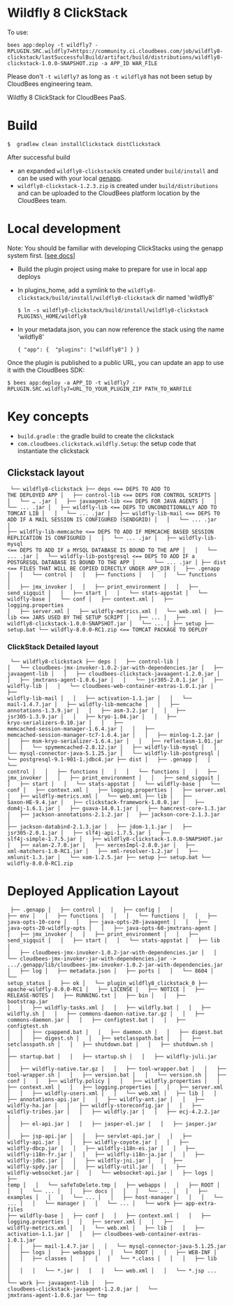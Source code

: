 # Wildfly 8 ClickStack

To use: 

    bees app:deploy -t wildfly7 -RPLUGIN.SRC.wildfly7=https://community.ci.cloudbees.com/job/wildfly8-clickstack/lastSuccessfulBuild/artifact/build/distributions/wildfly8-clickstack-1.0.0-SNAPSHOT.zip -a APP_ID WAR_FILE

Please don't `-t wildfly7` as long as `-t wildfly8` has not been setup by CloudBees engineering team.

Wildfly 8 ClickStack for CloudBees PaaS.


# Build 

    $  gradlew clean installClickstack distClickstack

After successful build

* an expanded `wildfly8-clickstack`is created under `build/install` and can be used with your local [genapp](http://genapp-docs.cloudbees.com/).
* `wildfly8-clickstack-1.2.3.zip` is created under `build/distributions` and can be uploaded to the CloudBees platform location by the CloudBees team.

# Local development

Note: You should be familiar with developing ClickStacks using the genapp system first. \[[see docs](http://genapp-docs.cloudbees.com/quickstart.html)\]

* Build the plugin project using make to prepare for use in local app deploys
* In plugins\_home, add a symlink to the `wildfly8-clickstack/build/install/wildfly8-clickstack` dir named 'wildfly8'

   ```
   $ ln -s wildfly8-clickstack/build/install/wildfly8-clickstack PLUGINS\_HOME/wildfly8
   ```

* In your metadata.json, you can now reference the stack using the name 'wildfly8'

   ```
   { "app": {  "plugins": ["wildfly8"] } }
   ```

Once the plugin is published to a public URL, you can update an app to use it with the CloudBees SDK:

   ```
$ bees app:deploy -a APP_ID -t wildfly7 -RPLUGIN.SRC.wildfly7=URL_TO_YOUR_PLUGIN_ZIP PATH_TO_WARFILE
```

# Key concepts


* `build.gradle` : the gradle build to create the clickstack
* `com.cloudbees.clickstack.wildfly.Setup`: the setup code that instantiate the clickstack


## Clickstack layout

<code><pre>
└── wildfly8-clickstack
    ├── deps <== DEPS TO ADD TO THE DEPLOYED APP
    │   ├── control-lib <== DEPS FOR CONTROL SCRIPTS
    │   │   └── … .jar
    │   ├── javaagent-lib <== DEPS FOR JAVA AGENTS
    │   │   └── ... .jar
    │   ├── wildfly-lib <== DEPS TO UNCONDITIONALLY ADD TO TOMCAT LIB
    │   │   └── ... .jar
    │   ├── wildfly-lib-mail <== DEPS TO ADD IF A MAIL SESSION IS CONFIGURED (SENDGRID)
    │   │   └── ... .jar
    │   ├── wildfly-lib-memcache <== DEPS TO ADD IF MEMCACHE BASED SESSION REPLICATION IS CONFIGURED
    │   │   └── ... .jar
    │   ├── wildfly-lib-mysql <== DEPS TO ADD IF a MYSQL DATABASE IS BOUND TO THE APP
    │   │   └── ... .jar
    │   └── wildfly-lib-postgresql <== DEPS TO ADD IF a POSTGRESQL DATABASE IS BOUND TO THE APP
    │       └── ... .jar
    │
    ├── dist  <== FILES THAT WILL BE COPIED DIRECTLY UNDER APP_DIR
    │   ├── .genapp
    │   │   └── control
    │   │       ├── functions
    │   │       │   └── functions
    │   │       ├── jmx_invoker
    │   │       ├── print_environment
    │   │       ├── send_sigquit
    │   │       ├── start
    │   │       └── stats-appstat
    │   └── wildfly-base
    │       └── conf
    │           ├── context.xml
    │           ├── logging.properties
    │           ├── server.xml
    │           ├── wildfly-metrics.xml
    │           └── web.xml
    │ 
    ├── lib <== JARS USED BY THE SETUP SCRIPT
    │   ├── ...
    │   ├── wildfly8-clickstack-1.0.0-SNAPSHOT.jar
    │   └── ...
    │
    ├── setup
    ├── setup.bat
    └── wildfly-8.0.0-RC1.zip <== TOMCAT PACKAGE TO DEPLOY
</pre></code>

### ClickStack Detailed layout

<code><pre>
└── wildfly8-clickstack
    ├── deps
    │   ├── control-lib
    │   │   └── cloudbees-jmx-invoker-1.0.2-jar-with-dependencies.jar
    │   ├── javaagent-lib
    │   │   ├── cloudbees-clickstack-javaagent-1.2.0.jar
    │   │   ├── jmxtrans-agent-1.0.6.jar
    │   │   └── jsr305-2.0.1.jar
    │   ├── wildfly-lib
    │   │   └── cloudbees-web-container-extras-1.0.1.jar
    │   ├── wildfly-lib-mail
    │   │   ├── activation-1.1.jar
    │   │   └── mail-1.4.7.jar
    │   ├── wildfly-lib-memcache
    │   │   ├── annotations-1.3.9.jar
    │   │   ├── asm-3.2.jar
    │   │   ├── jsr305-1.3.9.jar
    │   │   ├── kryo-1.04.jar
    │   │   ├── kryo-serializers-0.10.jar
    │   │   ├── memcached-session-manager-1.6.4.jar
    │   │   ├── memcached-session-manager-tc7-1.6.4.jar
    │   │   ├── minlog-1.2.jar
    │   │   ├── msm-kryo-serializer-1.6.4.jar
    │   │   ├── reflectasm-1.01.jar
    │   │   └── spymemcached-2.8.12.jar
    │   ├── wildfly-lib-mysql
    │   │   └── mysql-connector-java-5.1.25.jar
    │   └── wildfly-lib-postgresql
    │       └── postgresql-9.1-901-1.jdbc4.jar
    ├── dist
    │   ├── .genapp
    │   │   └── control
    │   │       ├── functions
    │   │       │   └── functions
    │   │       ├── jmx_invoker
    │   │       ├── print_environment
    │   │       ├── send_sigquit
    │   │       ├── start
    │   │       └── stats-appstat
    │   └── wildfly-base
    │       └── conf
    │           ├── context.xml
    │           ├── logging.properties
    │           ├── server.xml
    │           ├── wildfly-metrics.xml
    │           └── web.xml
    ├── lib
    │   ├── Saxon-HE-9.4.jar
    │   ├── clickstack-framework-1.0.0.jar
    │   ├── dom4j-1.6.1.jar
    │   ├── guava-14.0.1.jar
    │   ├── hamcrest-core-1.3.jar
    │   ├── jackson-annotations-2.1.2.jar
    │   ├── jackson-core-2.1.3.jar
    │   ├── jackson-databind-2.1.3.jar
    │   ├── jdom-1.1.jar
    │   ├── jsr305-2.0.1.jar
    │   ├── slf4j-api-1.7.5.jar
    │   ├── slf4j-simple-1.7.5.jar
    │   ├── wildfly8-clickstack-1.0.0-SNAPSHOT.jar
    │   ├── xalan-2.7.0.jar
    │   ├── xercesImpl-2.8.0.jar
    │   ├── xml-matchers-1.0-RC1.jar
    │   ├── xml-resolver-1.2.jar
    │   ├── xmlunit-1.3.jar
    │   └── xom-1.2.5.jar
    ├── setup
    ├── setup.bat
    └── wildfly-8.0.0-RC1.zip    </pre></code>
    
# Deployed Application Layout

<code><pre>
├── .genapp
│   ├── control
│   │   ├── config
│   │   ├── env
│   │   ├── functions
│   │   │   └── functions
│   │   ├── java-opts-10-core
│   │   ├── java-opts-20-javaagent
│   │   ├── java-opts-20-wildfly-opts
│   │   ├── java-opts-60-jmxtrans-agent
│   │   ├── jmx_invoker
│   │   ├── print_environment
│   │   ├── send_sigquit
│   │   ├── start
│   │   └── stats-appstat
│   ├── lib
│   │   ├── cloudbees-jmx-invoker-1.0.2-jar-with-dependencies.jar
│   │   └── cloudbees-jmx-invoker-jar-with-dependencies.jar -> .../.genapp/lib/cloudbees-jmx-invoker-1.0.2-jar-with-dependencies.jar
│   ├── log
│   ├── metadata.json
│   ├── ports
│   │   └── 8604
│   └── setup_status
│       ├── ok
│       └── plugin_wildfly8_clickstack_0
├── apache-wildfly-8.0.0-RC1
│   ├── LICENSE
│   ├── NOTICE
│   ├── RELEASE-NOTES
│   ├── RUNNING.txt
│   ├── bin
│   │   ├── bootstrap.jar
│   │   ├── wildfly-tasks.xml
│   │   ├── wildfly.bat
│   │   ├── wildfly.sh
│   │   ├── commons-daemon-native.tar.gz
│   │   ├── commons-daemon.jar
│   │   ├── configtest.bat
│   │   ├── configtest.sh
│   │   ├── cpappend.bat
│   │   ├── daemon.sh
│   │   ├── digest.bat
│   │   ├── digest.sh
│   │   ├── setclasspath.bat
│   │   ├── setclasspath.sh
│   │   ├── shutdown.bat
│   │   ├── shutdown.sh
│   │   ├── startup.bat
│   │   ├── startup.sh
│   │   ├── wildfly-juli.jar
│   │   ├── wildfly-native.tar.gz
│   │   ├── tool-wrapper.bat
│   │   ├── tool-wrapper.sh
│   │   ├── version.bat
│   │   └── version.sh
│   ├── conf
│   │   ├── wildfly.policy
│   │   ├── wildfly.properties
│   │   ├── context.xml
│   │   ├── logging.properties
│   │   ├── server.xml
│   │   ├── wildfly-users.xml
│   │   └── web.xml
│   ├── lib
│   │   ├── annotations-api.jar
│   │   ├── wildfly-ant.jar
│   │   ├── wildfly-ha.jar
│   │   ├── wildfly-storeconfig.jar
│   │   ├── wildfly-tribes.jar
│   │   ├── wildfly.jar
│   │   ├── ecj-4.2.2.jar
│   │   ├── el-api.jar
│   │   ├── jasper-el.jar
│   │   ├── jasper.jar
│   │   ├── jsp-api.jar
│   │   ├── servlet-api.jar
│   │   ├── wildfly-api.jar
│   │   ├── wildfly-coyote.jar
│   │   ├── wildfly-dbcp.jar
│   │   ├── wildfly-i18n-es.jar
│   │   ├── wildfly-i18n-fr.jar
│   │   ├── wildfly-i18n-ja.jar
│   │   ├── wildfly-jdbc.jar
│   │   ├── wildfly-jni.jar
│   │   ├── wildfly-spdy.jar
│   │   ├── wildfly-util.jar
│   │   ├── wildfly-websocket.jar
│   │   └── websocket-api.jar
│   ├── logs
│   ├── temp
│   │   └── safeToDelete.tmp
│   ├── webapps
│   │   ├── ROOT
│   │   │   └── ...
│   │   ├── docs
│   │   │   └── ...
│   │   ├── examples
│   │   │   └── ...
│   │   ├── host-manager
│   │   │   └── ...
│   │   └── manager
│   │       └── ...
│   └── work
├── app-extra-files
├── wildfly-base
│   ├── conf
│   │   ├── context.xml
│   │   ├── logging.properties
│   │   ├── server.xml
│   │   ├── wildfly-metrics.xml
│   │   └── web.xml
│   ├── lib
│   │   ├── activation-1.1.jar
│   │   ├── cloudbees-web-container-extras-1.0.1.jar
│   │   ├── mail-1.4.7.jar
│   │   └── mysql-connector-java-5.1.25.jar
│   ├── logs
│   ├── webapps
│   │   └── ROOT
│   │       ├── WEB-INF
│   │       │   ├── classes
│   │       │   │   └── *.class
│   │       │   ├── lib
│   │       │   │   └── *.jar
│   │       │   └── web.xml
│   │       └── *.jsp ...
│   └── work
├── javaagent-lib
│   ├── cloudbees-clickstack-javaagent-1.2.0.jar
│   └── jmxtrans-agent-1.0.6.jar
└── tmp</pre></code>